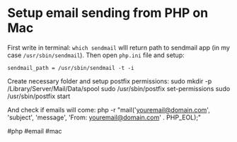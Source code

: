 <!--
title: Setup email sending from PHP on Mac
date: 14.5.2013 15:18:22
author: Roman Ožana <ozana@omdesign.cz>
tags: email, mac, PHP
-->


# Setup email sending from PHP on Mac

First write in terminal: `which sendmail` wlll return path to sendmail app (in my case `/usr/sbin/sendmail`). Then open `php.ini` file and setup:


    sendmail_path = /usr/sbin/sendmail -t -i


 Create necessary folder and setup postfix permissions: 
    sudo mkdir -p /Library/Server/Mail/Data/spool
    sudo /usr/sbin/postfix set-permissions
    sudo /usr/sbin/postfix start


 And check if emails will come: 
    php -r "mail('youremail@domain.com', 'subject', 'message', 'From: <youremail@domain.com>' . PHP_EOL);"


 #php #email #mac